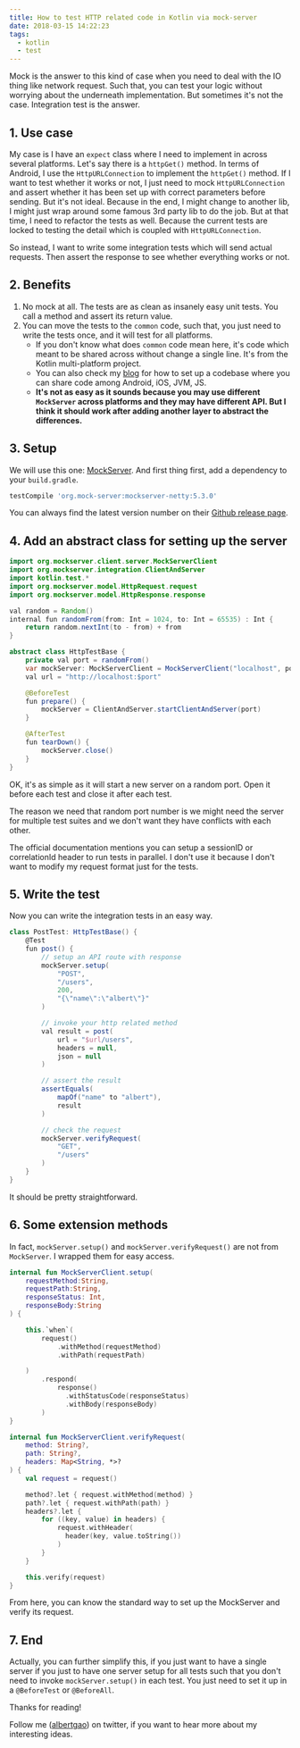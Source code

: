 ```yaml
---
title: How to test HTTP related code in Kotlin via mock-server
date: 2018-03-15 14:22:23
tags:
  - kotlin
  - test
---
```


Mock is the answer to this kind of case when you need to deal with the IO thing like network request. Such that, you can test your logic without worrying about the underneath implementation. But sometimes it's not the case. Integration test is the answer.

<!--more-->

## 1. Use case

My case is I have an `expect` class where I need to implement in across several platforms. Let's say there is a `httpGet()` method. In terms of Android, I use the `HttpURLConnection` to implement the `httpGet()` method. If I want to test whether it works or not, I just need to mock `HttpURLConnection` and assert whether it has been set up with correct parameters before sending. But it's not ideal. Because in the end, I might change to another lib, I might just wrap around some famous 3rd party lib to do the job. But at that time, I need to refactor the tests as well. Because the current tests are locked to testing the detail which is coupled with `HttpURLConnection`.

So instead, I want to write some integration tests which will send actual requests. Then assert the response to see whether everything works or not.

## 2. Benefits

1. No mock at all. The tests are as clean as insanely easy unit tests. You call a method and assert its return value.
1. You can move the tests to the `common` code, such that, you just need to write the tests once, and it will test for all platforms.
   - If you don't know what does `common` code mean here, it's code which meant to be shared across without change a single line. It's from the Kotlin multi-platform project.
   - You can also check my [blog](/2018/02/22/use-kotlin-to-share-native-code-between-ios-and-android/) for how to set up a codebase where you can share code among Android, iOS, JVM, JS.
   - **It's not as easy as it sounds because you may use different `MockServer` across platforms and they may have different API. But I think it should work after adding another layer to abstract the differences.**

## 3. Setup

We will use this one: [MockServer](http://www.mock-server.com/). And first thing first, add a dependency to your `build.gradle`.

```groovy
testCompile 'org.mock-server:mockserver-netty:5.3.0'
```

You can always find the latest version number on their [Github release page](https://github.com/jamesdbloom/mockserver/releases).

## 4. Add an abstract class for setting up the server

```java
import org.mockserver.client.server.MockServerClient
import org.mockserver.integration.ClientAndServer
import kotlin.test.*
import org.mockserver.model.HttpRequest.request
import org.mockserver.model.HttpResponse.response

val random = Random()
internal fun randomFrom(from: Int = 1024, to: Int = 65535) : Int {
    return random.nextInt(to - from) + from
}

abstract class HttpTestBase {
    private val port = randomFrom()
    var mockServer: MockServerClient = MockServerClient("localhost", port)
    val url = "http://localhost:$port"

    @BeforeTest
    fun prepare() {
        mockServer = ClientAndServer.startClientAndServer(port)
    }

    @AfterTest
    fun tearDown() {
        mockServer.close()
    }
}
```

OK, it's as simple as it will start a new server on a random port. Open it before each test and close it after each test.

The reason we need that random port number is we might need the server for multiple test suites and we don't want they have conflicts with each other.

The official documentation mentions you can setup a sessionID or correlationId header to run tests in parallel. I don't use it because I don't want to modify my request format just for the tests.

## 5. Write the test

Now you can write the integration tests in an easy way.

```groovy
class PostTest: HttpTestBase() {
    @Test
    fun post() {
        // setup an API route with response
        mockServer.setup(
            "POST",
            "/users",
            200,
            "{\"name\":\"albert\"}"
        )

        // invoke your http related method
        val result = post(
            url = "$url/users",
            headers = null,
            json = null
        )

        // assert the result
        assertEquals(
            mapOf("name" to "albert"),
            result
        )

        // check the request
        mockServer.verifyRequest(
            "GET",
            "/users"
        )
    }
}
```

It should be pretty straightforward.

## 6. Some extension methods

In fact, `mockServer.setup()` and `mockServer.verifyRequest()` are not from `MockServer`. I wrapped them for easy access.

```kotlin
internal fun MockServerClient.setup(
    requestMethod:String,
    requestPath:String,
    responseStatus: Int,
    responseBody:String
) {

    this.`when`(
        request()
            .withMethod(requestMethod)
            .withPath(requestPath)

    )
        .respond(
            response()
              .withStatusCode(responseStatus)
              .withBody(responseBody)
        )
}

internal fun MockServerClient.verifyRequest(
    method: String?,
    path: String?,
    headers: Map<String, *>?
) {
    val request = request()

    method?.let { request.withMethod(method) }
    path?.let { request.withPath(path) }
    headers?.let {
        for ((key, value) in headers) {
            request.withHeader(
              header(key, value.toString())
            )
        }
    }

    this.verify(request)
}
```

From here, you can know the standard way to set up the MockServer and verify its request.

## 7. End

Actually, you can further simplify this, if you just want to have a single server if you just to have one server setup for all tests such that you don't need to invoke `mockServer.setup()` in each test. You just need to set it up in a `@BeforeTest` or `@BeforeAll`.

Thanks for reading!

Follow me (<a href='https://twitter.com/albertgao' target="_blank" rel="noopener noreferrer">albertgao</a>) on twitter, if you want to hear more about my interesting ideas.
